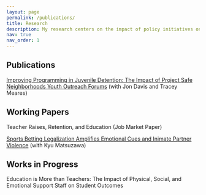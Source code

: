 ```yaml
---
layout: page
permalink: /publications/
title: Research
description: My research centers on the impact of policy initiatives on education, focusing on both the teacher labor market and student educational outcomes. I investigate how these policies influence teacher retention, mobility, and training, as well as their broader implications for student success and educational equity. Additionally, I study the negative externalities generated by the legalization of sports betting, exploring how this policy change affects societal outcomes, including potential increases in intimate partner violence. Through this work, I aim to contribute to more informed and equitable policy decisions in education and related fields.
nav: true
nav_order: 1
---
```


## Publications
[Improving Programming in Juvenile Detention: The Impact of Project Safe Neighborhoods Youth Outreach Forums](https://link.springer.com/article/10.1007/s10940-024-09584-5) (with Jon Davis and Tracey Meares)

## Working Papers
Teacher Raises, Retention, and Education (Job Market Paper) 

[Sports Betting Legalization Amplifies Emotional Cues and Inimate Partner Violence](https://papers.ssrn.com/sol3/papers.cfm?abstract_id=4938642) (with Kyu Matsuzawa)

## Works in Progress
Education is More than Teachers: The Impact of Physical, Social, and Emotional Support Staff on Student Outcomes
